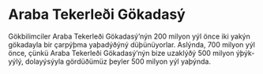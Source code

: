 # Araba Tekerleði Gökadasý

Gökbilimciler Araba Tekerleði Gökadasý’nýn 200 milyon yýl önce iki yakýn
gökadayla bir çarpýþma yaþadýðýný düþünüyorlar. Aslýnda, 700 milyon yýl önce,
çünkü Araba Tekerleði Gökadasý’nýn bize uzaklýðý 500 milyon ýþýk-yýlý,
dolayýsýyla gördüðümüz þeyler 500 milyon yýl yaþýnda.
